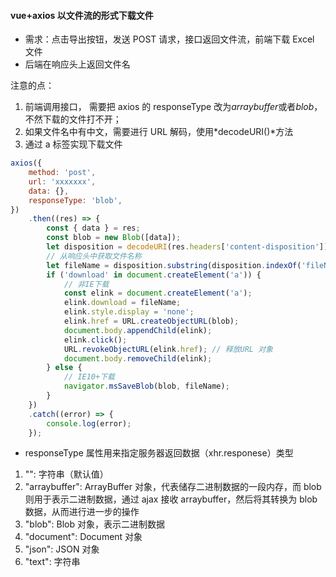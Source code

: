 #### vue+axios 以文件流的形式下载文件

-   需求：点击导出按钮，发送 POST 请求，接口返回文件流，前端下载 Excel 文件
-   后端在响应头上返回文件名

注意的点：

1. 前端调用接口， 需要把 axios 的 responseType 改为*arraybuffer*或者*blob*， 不然下载的文件打不开；
2. 如果文件名中有中文，需要进行 URL 解码，使用*decodeURI()*方法
3. 通过 a 标签实现下载文件

```js
axios({
    method: 'post',
    url: 'xxxxxxx',
    data: {},
    responseType: 'blob',
})
    .then((res) => {
        const { data } = res;
        const blob = new Blob([data]);
        let disposition = decodeURI(res.headers['content-disposition']);
        // 从响应头中获取文件名称
        let fileName = disposition.substring(disposition.indexOf('fileName=') + 9, disposition.length);
        if ('download' in document.createElement('a')) {
            // 非IE下载
            const elink = document.createElement('a');
            elink.download = fileName;
            elink.style.display = 'none';
            elink.href = URL.createObjectURL(blob);
            document.body.appendChild(elink);
            elink.click();
            URL.revokeObjectURL(elink.href); // 释放URL 对象
            document.body.removeChild(elink);
        } else {
            // IE10+下载
            navigator.msSaveBlob(blob, fileName);
        }
    })
    .catch((error) => {
        console.log(error);
    });
```

-   responseType 属性用来指定服务器返回数据（xhr.responese）类型

1. "": 字符串（默认值）
2. "arraybuffer": ArrayBuffer 对象，代表储存二进制数据的一段内存，而 blob 则用于表示二进制数据，通过 ajax 接收 arraybuffer，然后将其转换为 blob 数据，从而进行进一步的操作
3. "blob": Blob 对象，表示二进制数据
4. "document": Document 对象
5. "json": JSON 对象
6. "text": 字符串
